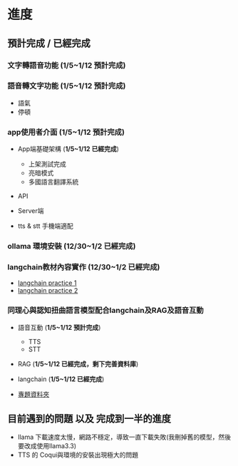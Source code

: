 # 進度

## 預計完成 / 已經完成

### 文字轉語音功能 (**1/5~1/12 預計完成**)

### 語音轉文字功能 (**1/5~1/12 預計完成**)

- 語氣
- 停頓

### app使用者介面 (**1/5~1/12 預計完成**)

- App端基礎架構 (**1/5~1/12 已經完成**)

  - 上架測試完成
  - 亮暗模式
  - 多國語言翻譯系統

- API
- Server端
- tts & stt 手機端適配

### ollama 環境安裝 (**12/30~1/2 已經完成**)

### langchain教材內容實作 (**12/30~1/2 已經完成**)

- [langchain practice 1](langchain_practice.ipynb)
- [langchain practice 2](phi3_langchain_practice.ipynb)

### 同理心與認知扭曲語言模型配合langchain及RAG及語音互動

- 語音互動  (**1/5~1/12 預計完成**)

  - TTS
  - STT

- RAG (**1/5~1/12 已經完成，剩下完善資料庫**)

- langchain (**1/5~1/12 已經完成**)

- [專題資料夾](/EmpathyRecognigtionTwisted/)

## 目前遇到的問題 以及 完成到一半的進度

- llama 下載速度太慢，網路不穩定，導致一直下載失敗(我刪掉舊的模型，然後要改成使用llama3.3)
- TTS 的 Coqui與環境的安裝出現極大的問題
